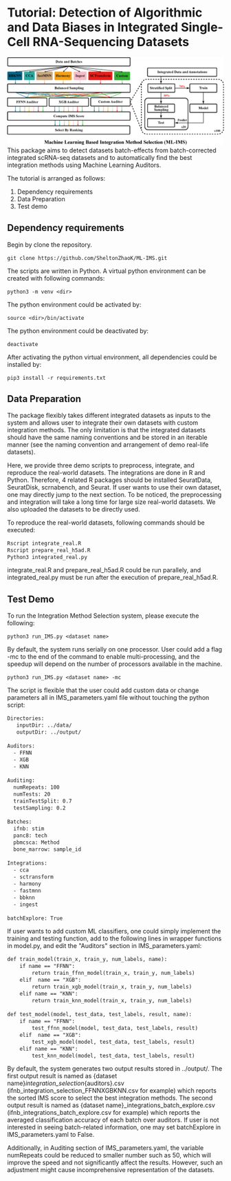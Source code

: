 # Tutorial: Detection of Algorithmic and Data Biases in Integrated Single-Cell RNA-Sequencing Datasets
![Machine Learning Based Integration Method Selection](./workflow.png)
This package aims to detect datasets batch-effects from batch-corrected integrated scRNA-seq datasets and to automatically find the best integration methods using Machine Learning Auditors.

The tutorial is arranged as follows:
1. Dependency requirements
2. Data Preparation
3. Test demo

## Dependency requirements
Begin by clone the repository.
```
git clone https://github.com/SheltonZhaoK/ML-IMS.git
```
The scripts are written in Python. A virtual python environment can be created with following commands:
``` 
python3 -m venv <dir>
```
The python environment could be activated by:
```
source <dir>/bin/activate
```
The python environment could be deactivated by:
```
deactivate
```
After activating the python virtual environment, all dependencies could be installed by:
```
pip3 install -r requirements.txt
```

## Data Preparation
The package flexibly takes different integrated datasets as inputs to the system and allows user to integrate their own datasets with custom integration methods. The only limitation is that the integrated datasets should have the same naming conventions and be stored in an iterable manner (see the naming convention and arrangement of demo real-life datasets).

Here, we provide three demo scripts to preprocess, integrate, and reproduce the real-world datasets. The integrations are done in R and Python. Therefore, 4 related R packages should be installed SeuratData, SeuratDisk, scrnabench, and Seurat. If user wants to use their own dataset, one may directly jump to the next section. To be noticed, the preprocessing and integration will take a long time for large size real-world datasets. We also uploaded the datasets to be directly used. 

To reproduce the real-world datasets, following commands should be executed:
```
Rscript integrate_real.R
Rscript prepare_real_h5ad.R
Python3 integrated_real.py
```
integrate_real.R and prepare_real_h5ad.R could be run parallely, and integrated_real.py must be run after the execution of prepare_real_h5ad.R.

## Test Demo
To run the Integration Method Selection system, please execute the following:
```
python3 run_IMS.py <dataset name>
```
By default, the system runs serially on one processor. User could add a flag -mc to the end of the command to enable multi-processing, and the speedup will depend on the number of processors available in the machine.
```
python3 run_IMS.py <dataset name> -mc
```
The script is flexible that the user could add custom data or change parameters all in IMS_parameters.yaml file without touching the python script:
```
Directories:
   inputDir: ../data/
   outputDir: ../output/

Auditors:
  - FFNN
  - XGB
  - KNN

Auditing:
  numRepeats: 100
  numTests: 20
  trainTestSplit: 0.7
  testSampling: 0.2

Batches:
  ifnb: stim
  panc8: tech
  pbmcsca: Method
  bone_marrow: sample_id

Integrations:
  - cca
  - sctransform
  - harmony
  - fastmnn
  - bbknn
  - ingest

batchExplore: True
```
If user wants to add custom ML classifiers, one could simply implement the training and testing function, add to the following lines in wrapper functions in model.py, and edit the "Auditors" section in IMS_parameters.yaml:
```
def train_model(train_x, train_y, num_labels, name):
    if name == "FFNN":
        return train_ffnn_model(train_x, train_y, num_labels)
    elif  name == "XGB":
        return train_xgb_model(train_x, train_y, num_labels)
    elif name == "KNN":
        return train_knn_model(train_x, train_y, num_labels) 

def test_model(model, test_data, test_labels, result, name):
    if name == "FFNN":
        test_ffnn_model(model, test_data, test_labels, result)
    elif  name == "XGB":
        test_xgb_model(model, test_data, test_labels, result)
    elif name == "KNN":
        test_knn_model(model, test_data, test_labels, result)
```
By default, the system generates two output results stored in ../output/. The first output result is named as {dataset name}_integration_selection_{auditors}.csv (ifnb_integration_selection_FFNNXGBKNN.csv for example) which reports the sorted IMS score to select the best integration methods. The second output result is named as {dataset name}_integrations_batch_explore.csv (ifnb_integrations_batch_explore.csv for example) which reports the averaged classification accuracy of each batch over auditors. If user is not interested in seeing batch-related information, one may set batchExplore in IMS_parameters.yaml to False.

Additionally, in Auditing section of IMS_parameters.yaml, the variable numRepeats could be reduced to smaller number such as 50, which will improve the speed and not significantly affect the results. However, such an adjustment might cause incomprehensive representation of the datasets.


